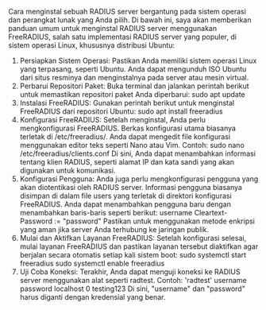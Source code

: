 Cara menginstal sebuah RADIUS server bergantung pada sistem operasi dan perangkat lunak yang Anda pilih. Di bawah ini, saya akan memberikan panduan umum untuk menginstal RADIUS server menggunakan FreeRADIUS, salah satu implementasi RADIUS server yang populer, di sistem operasi Linux, khususnya distribusi Ubuntu:
1. Persiapkan Sistem Operasi:
Pastikan Anda memiliki sistem operasi Linux yang terpasang, seperti Ubuntu. Anda dapat mengunduh ISO Ubuntu dari situs resminya dan menginstalnya pada server atau mesin virtual.
2. Perbarui Repositori Paket:
Buka terminal dan jalankan perintah berikut untuk memastikan repositori paket Anda diperbarui:
    sudo apt update
3. Instalasi FreeRADIUS:
Gunakan perintah berikut untuk menginstal FreeRADIUS dari repositori Ubuntu:
    sudo apt install freeradius
4. Konfigurasi FreeRADIUS:
Setelah menginstal, Anda perlu mengkonfigurasi FreeRADIUS. Berkas konfigurasi utama biasanya terletak di /etc/freeradius/. Anda dapat mengedit file konfigurasi menggunakan editor teks seperti Nano atau Vim. Contoh:
    sudo nano /etc/freeradius/clients.conf
Di sini, Anda dapat menambahkan informasi tentang klien RADIUS, seperti alamat IP dan kata sandi yang akan digunakan untuk komunikasi.
5. Konfigurasi Pengguna:
Anda juga perlu mengkonfigurasi pengguna yang akan diotentikasi oleh RADIUS server. Informasi pengguna biasanya disimpan di dalam file users yang terletak di direktori konfigurasi FreeRADIUS. Anda dapat menambahkan pengguna baru dengan menambahkan baris-baris seperti berikut:
    username Cleartext-Password := "password"
Pastikan untuk menggunakan metode enkripsi yang aman jika server Anda terhubung ke jaringan publik.
6. Mulai dan Aktifkan Layanan FreeRADIUS:
Setelah konfigurasi selesai, mulai layanan FreeRADIUS dan pastikan layanan tersebut diaktifkan agar berjalan secara otomatis setiap kali sistem boot:
    sudo systemctl start freeradius
    sudo systemctl enable freeradius
7. Uji Coba Koneksi:
Terakhir, Anda dapat menguji koneksi ke RADIUS server menggunakan alat seperti radtest. Contoh:
'radtest' username password localhost 0 testing123
Di sini, "username" dan "password" harus diganti dengan kredensial yang benar.
